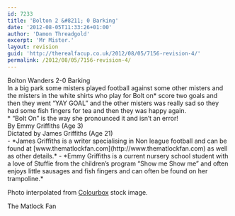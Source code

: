```yaml
---
id: 7233
title: 'Bolton 2 &#8211; 0 Barking'
date: '2012-08-05T11:33:26+01:00'
author: 'Damon Threadgold'
excerpt: 'Mr Mister.'
layout: revision
guid: 'http://therealfacup.co.uk/2012/08/05/7156-revision-4/'
permalink: /2012/08/05/7156-revision-4/
---
```


<div>Bolton Wanders 2-0 Barking</div><div></div><div>In a big park some misters played football against some other misters and the misters in the white shirts who play for Bolt on* score two goals and then they went “YAY GOAL” and the other misters was really sad so they had some fish fingers for tea and then they was happy again.</div><div></div><div>* “Bolt On” is the way she pronounced it and isn’t an error!</div><div></div><div>By Emmy Griffiths (Age 3)</div><div>Dictated by James Griffiths (Age 21)</div><div></div>- *James Griffiths is a writer specialising in Non league football and can be found at [www.thematlockfan.com](http://www.thematlockfan.com) as well as other details.*
- *Emmy Griffiths is a current nursery school student with a love of Stuffie from the children’s program “Show me Show me” and often enjoys little sausages and fish fingers and can often be found on her trampoline.*

Photo interpolated from [Colourbox](http://www.colourbox.com/image/the-old-nut-and-bolt-on-white-background-image-3043264) stock image.

<div></div><div></div>The Matlock Fan